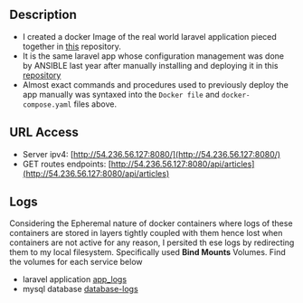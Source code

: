 ## Description
* I created a docker Image of the real world laravel application pieced together in [this](https://github.com/f1amy/laravel-realworld-example-app) repository. 
* It is the same laravel app whose configuration management was done by ANSIBLE last year after manually installing and deploying it in this [repository]()
* Almost exact commands and procedures used to previously deploy the app manually was syntaxed into the `Docker file` and `docker-compose.yaml` files above.

## URL Access 
* Server ipv4: [http://54.236.56.127:8080/](http://54.236.56.127:8080/)
* GET routes endpoints: [http://54.236.56.127:8080/api/articles](http://54.236.56.127:8080/api/articles)

## Logs
Considering the Epheremal nature of docker containers where logs of these containers are stored in layers tightly coupled with them hence lost when containers are not active for any reason, I persited th
ese logs by redirecting them to my local filesystem. Specifically used **Bind Mounts** Volumes. Find the volumes for each service below
* laravel application [app_logs]()
* mysql database [database-logs]()
